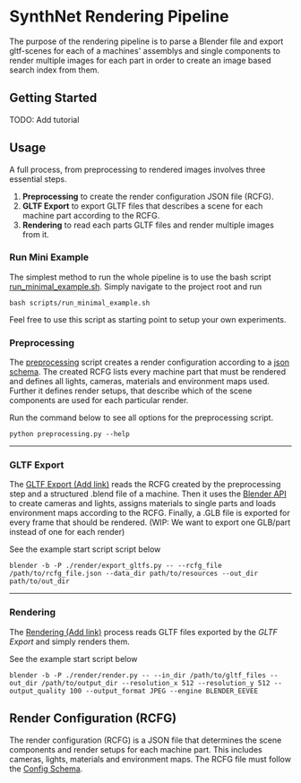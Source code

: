 # SynthNet Rendering Pipeline

The purpose of the rendering pipeline is to parse a Blender file and export gltf-scenes for each of a machines' assemblys and single components to render multiple images for each part in order to create an image based search index from them.

## Getting Started

TODO: Add tutorial

## Usage

A full process, from preprocessing to rendered images involves three essential steps.
1. **Preprocessing** to create the render configuration JSON file (RCFG).
2. **GLTF Export** to export GLTF files that describes a scene for each machine part according to the RCFG.
3. **Rendering** to read each parts GLTF files and render multiple images from it.

### Run Mini Example
The simplest method to run the whole pipeline is to use the bash script [run_minimal_example.sh](./scripts/run_minimal_example.sh). 
Simply navigate to the project root and run
```shell
bash scripts/run_minimal_example.sh
``` 
Feel free to use this script as starting point to setup your own experiments.

### Preprocessing
The [preprocessing](./preprocessing.py) script creates a render configuration according to a [json schema](./validation/schemas/rcfg_schema_v2.json). The created RCFG lists every machine part that must be rendered and defines all lights, cameras, materials and environment maps used. Further it defines render setups, that describe which of the scene components are used for each particular render.

Run the command below to see all options for the preprocessing script.
```shell
python preprocessing.py --help
```
---
### GLTF Export
The [GLTF Export (Add link)]() reads the RCFG created by the preprocessing step and a structured .blend file of a machine. Then it uses the [Blender API](https://docs.blender.org/api/current/index.html) to create cameras and lights, assigns materials to single parts and loads environment maps according to the RCFG. Finally, a .GLB file is exported for every frame that should be rendered. (WIP: We want to export one GLB/part instead of one for each render)

See the example start script script below
```shell
blender -b -P ./render/export_gltfs.py -- --rcfg_file /path/to/rcfg_file.json --data_dir path/to/resources --out_dir path/to/out_dir
```
---
### Rendering
The [Rendering (Add link)]() process reads GLTF files exported by the *GLTF Export* and simply renders them.

See the example start script below
```shell
blender -b -P ./render/render.py -- --in_dir /path/to/gltf_files --out_dir /path/to/output_dir --resolution_x 512 --resolution_y 512 --output_quality 100 --output_format JPEG --engine BLENDER_EEVEE
```

## Render Configuration (RCFG)

The render configuration (RCFG) is a JSON file that determines the scene components and render setups for each machine part. This includes cameras, lights, materials and environment maps. The RCFG file must follow the [Config Schema](./validation/schemas/rcfg_schema_v2.json).